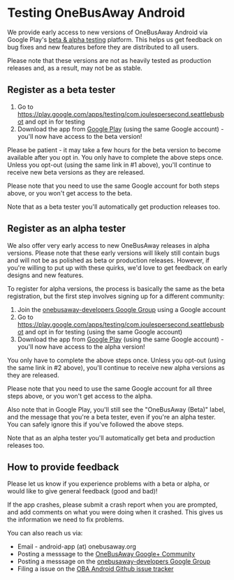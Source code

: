 # Testing OneBusAway Android

We provide early access to new versions of OneBusAway Android via Google Play's [beta & alpha testing](https://developer.android.com/distribute/googleplay/developer-console.html#alpha-beta) platform. This helps us get feedback on bug fixes and new features before they are distributed to all users.

Please note that these versions are not as heavily tested as production releases and, as a result, may not be as stable.

## Register as a beta tester

1. Go to https://play.google.com/apps/testing/com.joulespersecond.seattlebusbot and opt in for testing
1. Download the app from [Google Play](https://play.google.com/store/apps/details?id=com.joulespersecond.seattlebusbot) (using the same Google account) - you'll now have access to the beta version!

Please be patient - it may take a few hours for the beta version to become available after you opt in.  You only have to complete the above steps once. Unless you opt-out (using the same link in #1 above), you'll continue to receive new beta versions as they are released.

Please note that you need to use the same Google account for both steps above, or you won't get access to the beta.

Note that as a beta tester you'll automatically get production releases too.

## Register as an alpha tester

We also offer very early access to new OneBusAway releases in alpha versions. Please note that these early versions will likely still contain bugs and will not be as polished as beta or production releases. However, if you're willing to put up with these quirks, we'd love to get feedback on early designs and new features.

To register for alpha versions, the process is basically the same as the beta registration, but the first step involves signing up for a different community:

1. Join the [onebusaway-developers Google Group](https://groups.google.com/forum/#!forum/onebusaway-developers) using a Google account
2. Go to https://play.google.com/apps/testing/com.joulespersecond.seattlebusbot and opt in for testing (using the same Google account)
3. Download the app from [Google Play](https://play.google.com/store/apps/details?id=com.joulespersecond.seattlebusbot) (using the same Google account) - you'll now have access to the alpha version!

You only have to complete the above steps once. Unless you opt-out (using the same link in #2 above), you'll continue to receive new alpha versions as they are released.

Please note that you need to use the same Google account for all three steps above, or you won't get access to the alpha.

Also note that in Google Play, you'll still see the "OneBusAway (Beta)" label, and the message that you're a beta tester, even if you're an alpha tester.  You can safely ignore this if you've followed the above steps.

Note that as an alpha tester you'll automatically get beta and production releases too.

## How to provide feedback

Please let us know if you experience problems with a beta or alpha, or would like to give general feedback (good and bad)!

If the app crashes, please submit a crash report when you are prompted, and add comments on what you were doing when it crashed.  This gives us the information we need to fix problems.

You can also reach us via:

* Email - android-app (at) onebusaway.org
* Posting a messsage to the [OneBusAway Google+ Community](https://plus.google.com/u/0/communities/105092615216731099521)
* Posting a messsage on the [onebusaway-developers Google Group](https://groups.google.com/forum/#!forum/onebusaway-developers)
* Filing a issue on the [OBA Android Github issue tracker](https://github.com/OneBusAway/onebusaway-android/blob/main/CONTRIBUTING.md#issue-tracker)